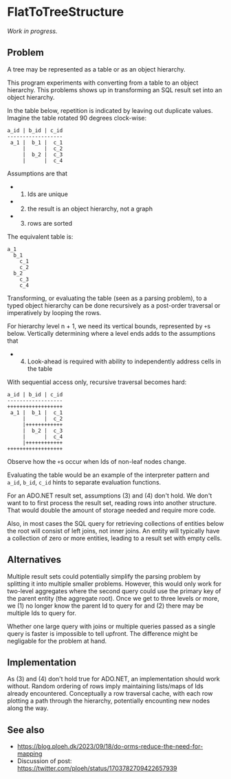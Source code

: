 # FlatToTreeStructure

*Work in progress.*

## Problem

A tree may be represented as a table or as an object hierarchy.

This program experiments with converting from a table to an object hierarchy.
This problems shows up in transforming an SQL result set into an object
hierarchy.

In the table below, repetition is indicated by leaving out duplicate values.
Imagine the table rotated 90 degrees clock-wise:

```text
a_id | b_id | c_id
------------------
 a_1 |  b_1 |  c_1
     |      |  c_2
     |  b_2 |  c_3
     |      |  c_4
```

Assumptions are that

- 1. Ids are unique
- 2. the result is an object hierarchy, not a graph
- 3. rows are sorted

The equivalent table is:

```text
a_1
  b_1
    c_1
    c_2
  b_2
    c_3
    c_4
```

Transforming, or evaluating the table (seen as a parsing problem), to a typed
object hierarchy can be done recursively as a post-order traversal or
imperatively by looping the rows.

For hierarchy level n + 1, we need its vertical bounds, represented by `+`s
below. Vertically determining where a level ends adds to the assumptions that

- 4. Look-ahead is required with ability to independently address cells in the
     table

With sequential access only, recursive traversal becomes hard:

```text
a_id | b_id | c_id
------------------
++++++++++++++++++
 a_1 |  b_1 |  c_1
     |      |  c_2
     |++++++++++++
     |  b_2 |  c_3
     |      |  c_4
     |++++++++++++
++++++++++++++++++
```

Observe how the `+`s occur when Ids of non-leaf nodes change.

Evaluating the table would be an example of the interpreter pattern and `a_id`,
`b_id`, `c_id` hints to separate evaluation functions.

For an ADO.NET result set, assumptions (3) and (4) don't hold. We don't want to
to first process the result set, reading rows into another structure. That would
double the amount of storage needed and require more code.

Also, in most cases the SQL query for retrieving collections of entities below
the root will consist of left joins, not inner joins. An entity will typically
have a collection of zero or more entities, leading to a result set with empty
cells.

## Alternatives

Multiple result sets could potentially simplify the parsing problem by splitting
it into multiple smaller problems. However, this would only work for two-level
aggregates where the second query could use the primary key of the parent entity
(the aggregate root). Once we get to three levels or more, we (1) no longer know
the parent Id to query for and (2) there may be multiple Ids to query for.

Whether one large query with joins or multiple queries passed as a single query
is faster is impossible to tell upfront. The difference might be negligable for
the problem at hand.

## Implementation

As (3) and (4) don't hold true for ADO.NET, an implementation should work
without. Random ordering of rows imply maintaining lists/maps of Ids already
encountered. Conceptually a row traversal cache, with each row plotting a path
through the hierarchy, potentially encounting new nodes along the way.

## See also

- https://blog.ploeh.dk/2023/09/18/do-orms-reduce-the-need-for-mapping
- Discussion of post: https://twitter.com/ploeh/status/1703782709422657939
